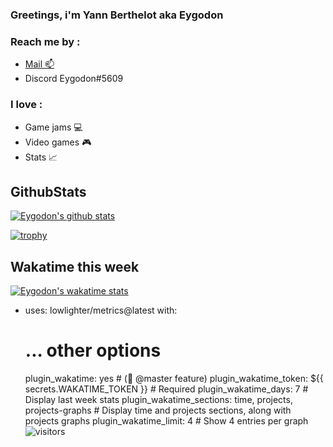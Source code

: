 ### Greetings, i'm Yann Berthelot aka Eygodon 

### Reach me by : 
* <a href="mailto:yann.bth1@gmail.com">Mail :mailbox:</a>
* Discord Eygodon#5609
### I love :
* Game jams :computer:
* Video games :video_game:
* Stats :chart_with_upwards_trend:
## GithubStats
[![Eygodon's github stats](https://github-readme-stats.vercel.app/api?username=Eygodon&count_private=true&show_icons=true&theme=dark)](https://github.com/Eygodon/github-readme-stats)
<br />

[![trophy](https://github-profile-trophy.vercel.app/?username=Eygodon&theme=darkhub)](https://github.com/ryo-ma/github-profile-trophy)
          
## Wakatime this week
[![Eygodon's wakatime stats](https://github-readme-stats.vercel.app/api/wakatime?username=Eygodon&theme=dark)](https://github.com/Eygodon/github-readme-stats)
<br/>
- uses: lowlighter/metrics@latest
  with:
    # ... other options
    plugin_wakatime: yes                                      # (🚧 @master feature)
    plugin_wakatime_token: ${{ secrets.WAKATIME_TOKEN }}      # Required
    plugin_wakatime_days: 7                                   # Display last week stats
    plugin_wakatime_sections: time, projects, projects-graphs # Display time and projects sections, along with projects graphs
    plugin_wakatime_limit: 4                                  # Show 4 entries per graph
    <br/>
![visitors](https://visitor-badge.glitch.me/badge?page_id=Eygodon)

